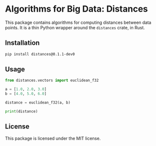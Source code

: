 # Algorithms for Big Data: Distances

This package contains algorithms for computing distances between data points.
It is a thin Python wrapper around the `distances` crate, in Rust.

## Installation

```bash
pip install distances@0.1.1-dev0
```

## Usage

```python
from distances.vectors import euclidean_f32

a = [1.0, 2.0, 3.0]
b = [4.0, 5.0, 6.0]

distance = euclidean_f32(a, b)

print(distance)
```

## License

This package is licensed under the MIT license.

